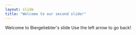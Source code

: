 ```yaml
---
layout: slide
title: "Welcome to our second slide!"
---
```

Welcome to Biergeliebter's slide
Use the left arrow to go back!